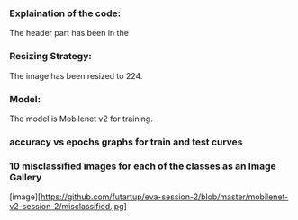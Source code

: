 ### Explaination of the code:
The header part has been in the 

### Resizing Strategy:
The image has been resized to 224. 

### Model:
The model is Mobilenet v2 for training.

### accuracy vs epochs graphs for train and test curves

### 10 misclassified images for each of the classes as an Image Gallery

[image][https://github.com/futartup/eva-session-2/blob/master/mobilenet-v2-session-2/misclassified.jpg]
